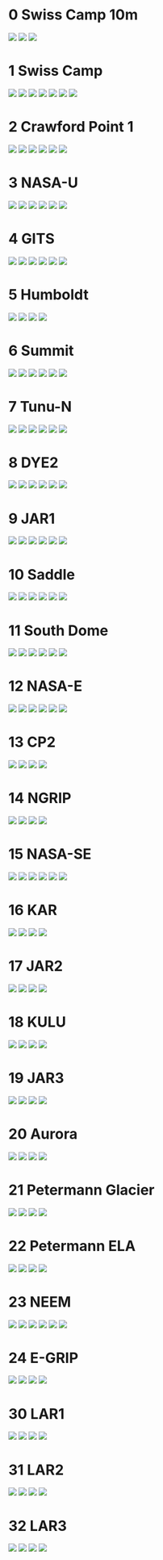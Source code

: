 # 0 Swiss Camp 10m
![](../figures/L0_diagnostic/0_SwissCamp10m_0.png)
![](../figures/L0_diagnostic/0_SwissCamp10m_1.png)
![](../figures/L0_diagnostic/0_SwissCamp10m_2.png)
# 1 Swiss Camp
![](../figures/L0_diagnostic/1_SwissCamp_0.png)
![](../figures/L0_diagnostic/1_SwissCamp_1.png)
![](../figures/L0_diagnostic/1_SwissCamp_2.png)
![](../figures/L0_diagnostic/1_SwissCamp_3.png)
![](../figures/L0_diagnostic/1_SwissCamp_4.png)
![](../figures/L0_diagnostic/1_SwissCamp_5.png)
![](../figures/L0_diagnostic/1_SwissCamp_6.png)
# 2 Crawford Point 1
![](../figures/L0_diagnostic/2_CrawfordPoint1_0.png)
![](../figures/L0_diagnostic/2_CrawfordPoint1_1.png)
![](../figures/L0_diagnostic/2_CrawfordPoint1_2.png)
![](../figures/L0_diagnostic/2_CrawfordPoint1_3.png)
![](../figures/L0_diagnostic/2_CrawfordPoint1_4.png)
![](../figures/L0_diagnostic/2_CrawfordPoint1_5.png)
# 3 NASA-U
![](../figures/L0_diagnostic/3_NASA-U_0.png)
![](../figures/L0_diagnostic/3_NASA-U_1.png)
![](../figures/L0_diagnostic/3_NASA-U_2.png)
![](../figures/L0_diagnostic/3_NASA-U_3.png)
![](../figures/L0_diagnostic/3_NASA-U_4.png)
![](../figures/L0_diagnostic/3_NASA-U_5.png)
# 4 GITS
![](../figures/L0_diagnostic/4_GITS_0.png)
![](../figures/L0_diagnostic/4_GITS_1.png)
![](../figures/L0_diagnostic/4_GITS_2.png)
![](../figures/L0_diagnostic/4_GITS_3.png)
![](../figures/L0_diagnostic/4_GITS_4.png)
![](../figures/L0_diagnostic/4_GITS_5.png)
# 5 Humboldt
![](../figures/L0_diagnostic/5_Humboldt_0.png)
![](../figures/L0_diagnostic/5_Humboldt_1.png)
![](../figures/L0_diagnostic/5_Humboldt_2.png)
![](../figures/L0_diagnostic/5_Humboldt_3.png)
# 6 Summit
![](../figures/L0_diagnostic/6_Summit_0.png)
![](../figures/L0_diagnostic/6_Summit_1.png)
![](../figures/L0_diagnostic/6_Summit_2.png)
![](../figures/L0_diagnostic/6_Summit_3.png)
![](../figures/L0_diagnostic/6_Summit_4.png)
![](../figures/L0_diagnostic/6_Summit_5.png)
# 7 Tunu-N
![](../figures/L0_diagnostic/7_Tunu-N_0.png)
![](../figures/L0_diagnostic/7_Tunu-N_1.png)
![](../figures/L0_diagnostic/7_Tunu-N_2.png)
![](../figures/L0_diagnostic/7_Tunu-N_3.png)
![](../figures/L0_diagnostic/7_Tunu-N_4.png)
![](../figures/L0_diagnostic/7_Tunu-N_5.png)
# 8 DYE2
![](../figures/L0_diagnostic/8_DYE2_0.png)
![](../figures/L0_diagnostic/8_DYE2_1.png)
![](../figures/L0_diagnostic/8_DYE2_2.png)
![](../figures/L0_diagnostic/8_DYE2_3.png)
![](../figures/L0_diagnostic/8_DYE2_4.png)
![](../figures/L0_diagnostic/8_DYE2_5.png)
# 9 JAR1
![](../figures/L0_diagnostic/9_JAR1_0.png)
![](../figures/L0_diagnostic/9_JAR1_1.png)
![](../figures/L0_diagnostic/9_JAR1_2.png)
![](../figures/L0_diagnostic/9_JAR1_3.png)
![](../figures/L0_diagnostic/9_JAR1_4.png)
![](../figures/L0_diagnostic/9_JAR1_5.png)
# 10 Saddle
![](../figures/L0_diagnostic/10_Saddle_0.png)
![](../figures/L0_diagnostic/10_Saddle_1.png)
![](../figures/L0_diagnostic/10_Saddle_2.png)
![](../figures/L0_diagnostic/10_Saddle_3.png)
![](../figures/L0_diagnostic/10_Saddle_4.png)
![](../figures/L0_diagnostic/10_Saddle_5.png)
# 11 South Dome
![](../figures/L0_diagnostic/11_SouthDome_0.png)
![](../figures/L0_diagnostic/11_SouthDome_1.png)
![](../figures/L0_diagnostic/11_SouthDome_2.png)
![](../figures/L0_diagnostic/11_SouthDome_3.png)
![](../figures/L0_diagnostic/11_SouthDome_4.png)
![](../figures/L0_diagnostic/11_SouthDome_5.png)
# 12 NASA-E
![](../figures/L0_diagnostic/12_NASA-E_0.png)
![](../figures/L0_diagnostic/12_NASA-E_1.png)
![](../figures/L0_diagnostic/12_NASA-E_2.png)
![](../figures/L0_diagnostic/12_NASA-E_3.png)
![](../figures/L0_diagnostic/12_NASA-E_4.png)
![](../figures/L0_diagnostic/12_NASA-E_5.png)
# 13 CP2
![](../figures/L0_diagnostic/13_CP2_0.png)
![](../figures/L0_diagnostic/13_CP2_1.png)
![](../figures/L0_diagnostic/13_CP2_2.png)
![](../figures/L0_diagnostic/13_CP2_3.png)
# 14 NGRIP
![](../figures/L0_diagnostic/14_NGRIP_0.png)
![](../figures/L0_diagnostic/14_NGRIP_1.png)
![](../figures/L0_diagnostic/14_NGRIP_2.png)
![](../figures/L0_diagnostic/14_NGRIP_3.png)
# 15 NASA-SE
![](../figures/L0_diagnostic/15_NASA-SE_0.png)
![](../figures/L0_diagnostic/15_NASA-SE_1.png)
![](../figures/L0_diagnostic/15_NASA-SE_2.png)
![](../figures/L0_diagnostic/15_NASA-SE_3.png)
![](../figures/L0_diagnostic/15_NASA-SE_4.png)
![](../figures/L0_diagnostic/15_NASA-SE_5.png)
# 16 KAR
![](../figures/L0_diagnostic/16_KAR_0.png)
![](../figures/L0_diagnostic/16_KAR_1.png)
![](../figures/L0_diagnostic/16_KAR_2.png)
![](../figures/L0_diagnostic/16_KAR_3.png)
# 17 JAR2
![](../figures/L0_diagnostic/17_JAR2_0.png)
![](../figures/L0_diagnostic/17_JAR2_1.png)
![](../figures/L0_diagnostic/17_JAR2_2.png)
![](../figures/L0_diagnostic/17_JAR2_3.png)
# 18 KULU
![](../figures/L0_diagnostic/18_KULU_0.png)
![](../figures/L0_diagnostic/18_KULU_1.png)
![](../figures/L0_diagnostic/18_KULU_2.png)
![](../figures/L0_diagnostic/18_KULU_3.png)
# 19 JAR3
![](../figures/L0_diagnostic/19_JAR3_0.png)
![](../figures/L0_diagnostic/19_JAR3_1.png)
![](../figures/L0_diagnostic/19_JAR3_2.png)
![](../figures/L0_diagnostic/19_JAR3_3.png)
# 20 Aurora
![](../figures/L0_diagnostic/20_Aurora_0.png)
![](../figures/L0_diagnostic/20_Aurora_1.png)
![](../figures/L0_diagnostic/20_Aurora_2.png)
![](../figures/L0_diagnostic/20_Aurora_3.png)
# 21 Petermann Glacier
![](../figures/L0_diagnostic/21_PetermannGlacier_0.png)
![](../figures/L0_diagnostic/21_PetermannGlacier_1.png)
![](../figures/L0_diagnostic/21_PetermannGlacier_2.png)
![](../figures/L0_diagnostic/21_PetermannGlacier_3.png)
# 22 Petermann ELA
![](../figures/L0_diagnostic/22_PetermannELA_0.png)
![](../figures/L0_diagnostic/22_PetermannELA_1.png)
![](../figures/L0_diagnostic/22_PetermannELA_2.png)
![](../figures/L0_diagnostic/22_PetermannELA_3.png)
# 23 NEEM
![](../figures/L0_diagnostic/23_NEEM_0.png)
![](../figures/L0_diagnostic/23_NEEM_1.png)
![](../figures/L0_diagnostic/23_NEEM_2.png)
![](../figures/L0_diagnostic/23_NEEM_3.png)
![](../figures/L0_diagnostic/23_NEEM_4.png)
![](../figures/L0_diagnostic/23_NEEM_5.png)
# 24 E-GRIP
![](../figures/L0_diagnostic/24_E-GRIP_0.png)
![](../figures/L0_diagnostic/24_E-GRIP_1.png)
![](../figures/L0_diagnostic/24_E-GRIP_2.png)
![](../figures/L0_diagnostic/24_E-GRIP_3.png)
# 30 LAR1
![](../figures/L0_diagnostic/30_LAR1_0.png)
![](../figures/L0_diagnostic/30_LAR1_1.png)
![](../figures/L0_diagnostic/30_LAR1_2.png)
![](../figures/L0_diagnostic/30_LAR1_3.png)
# 31 LAR2
![](../figures/L0_diagnostic/31_LAR2_0.png)
![](../figures/L0_diagnostic/31_LAR2_1.png)
![](../figures/L0_diagnostic/31_LAR2_2.png)
![](../figures/L0_diagnostic/31_LAR2_3.png)
# 32 LAR3
![](../figures/L0_diagnostic/32_LAR3_0.png)
![](../figures/L0_diagnostic/32_LAR3_1.png)
![](../figures/L0_diagnostic/32_LAR3_2.png)
![](../figures/L0_diagnostic/32_LAR3_3.png)